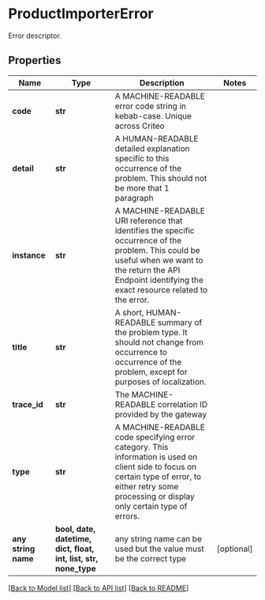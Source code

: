 # ProductImporterError

Error descriptor.

## Properties
Name | Type | Description | Notes
------------ | ------------- | ------------- | -------------
**code** | **str** | A MACHINE-READABLE error code string in kebab-case. Unique across Criteo | 
**detail** | **str** | A HUMAN-READABLE detailed explanation specific to this occurrence of the problem. This should not be more that 1 paragraph | 
**instance** | **str** | A MACHINE-READABLE URI reference that identifies the specific occurrence of the problem. This could be useful when we want to the return the API Endpoint identifying the exact resource related to the error. | 
**title** | **str** | A short, HUMAN-READABLE summary of the problem type. It should not change from occurrence to occurrence of the problem, except for purposes of localization. | 
**trace_id** | **str** | The MACHINE-READABLE correlation ID provided by the gateway | 
**type** | **str** | A MACHINE-READABLE code specifying error category. This information is used on client side to focus on certain type of error, to either retry some processing or display only certain type of errors. | 
**any string name** | **bool, date, datetime, dict, float, int, list, str, none_type** | any string name can be used but the value must be the correct type | [optional]

[[Back to Model list]](../README.md#documentation-for-models) [[Back to API list]](../README.md#documentation-for-api-endpoints) [[Back to README]](../README.md)


